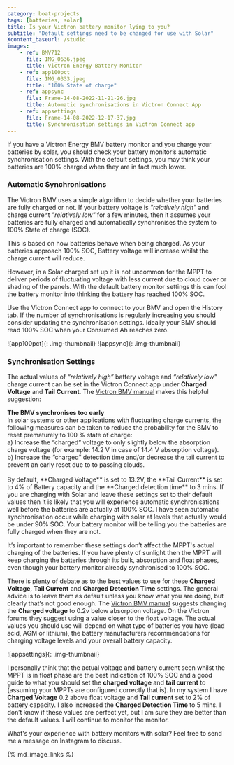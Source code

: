 ```yaml
---
category: boat-projects
tags: [batteries, solar]
title: Is your Victron battery monitor lying to you?
subtitle: "Default settings need to be changed for use with Solar"
Xcontent_baseurl: /studio
images:
    - ref: BMV712
      file: IMG_0636.jpeg
      title: Victron Energy Battery Monitor
    - ref: app100pct
      file: IMG_0333.jpeg
      title: "100% State of charge"
    - ref: appsync
      file: Frame-14-08-2022-11-21-26.jpg
      title: Automatic synchronisations in Victron Connect App
    - ref: appsettings
      file: Frame-14-08-2022-12-17-37.jpg
      title: Synchronisation settings in Victron Connect app
---
```

If you have a Victron Energy BMV battery monitor and you charge your batteries by solar, you should check your battery monitor’s automatic synchronisation settings. With the default settings, you may think your batteries are 100% charged when they are in fact much lower. 

### Automatic Synchronisations 
The Victron BMV uses a simple algorithm to decide whether your batteries are fully charged or not. If your battery voltage is _"relatively high"_ and charge current _"relatively low"_ for a few minutes, then it assumes your batteries are fully charged and automatically synchronises the system to 100% State of charge (SOC).  

This is based on how batteries behave when being charged. As your batteries approach 100% SOC, Battery voltage will increase whilst the charge current will reduce. 

However, in a Solar charged set up it is not uncommon for the MPPT to deliver periods of fluctuating voltage with less current due to cloud cover or shading of the panels. With the default battery monitor settings this can fool the battery monitor into thinking the battery has reached 100% SOC. 

Use the Victron Connect app to connect to your BMV and open the History tab. If the number of synchronisations is regularly increasing you should consider updating the synchronisation settings. Ideally your BMV should read 100% SOC when your Consumed Ah reaches zero.

![app100pct]{: .img-thumbnail}
![appsync]{: .img-thumbnail}

### Synchronisation Settings
The actual values of _“relatively high”_ battery voltage and _“relatively low"_ charge current can be set in the Victron Connect app under **Charged Voltage** and **Tail Current**. The [Victron BMV manual] makes this helpful suggestion: 
<div class="card">
<div class="card-body">
<b>The BMV synchronises too early</b><br>
In solar systems or other applications with fluctuating charge currents, the following measures can be taken to reduce the probability for the BMV to reset prematurely to 100 % state of charge:
<br>
a) Increase the “charged” voltage to only slightly below the absorption charge voltage (for example: 14.2 V in case of 14.4 V absorption voltage).
<br>
b) Increase the “charged” detection time and/or decrease the tail current to prevent an early reset due to to passing clouds.
</div></div><br>
By default, **Charged Voltage** is set to 13.2V, the **Tail Current** is set to 4% of Battery capacity and the **Charged detection time** to 3 mins.  If you are charging with Solar and leave these settings set to their default values then it is likely that you will experience automatic synchronisations well before the batteries are actually at 100% SOC. I have seen automatic synchronisation occur while charging with solar at levels that actually would be under 90% SOC.  Your battery monitor will be telling you the batteries are fully charged when they are not. 

It’s important to remember these settings don’t affect the MPPT's actual charging of the batteries. If you have plenty of sunlight then the MPPT will keep charging the batteries through its bulk, absorption and float phases, even though your battery monitor already synchronised to 100% SOC. 

There is plenty of debate as to the best values to use for these **Charged Voltage**, **Tail Current** and **Charged Detection Time** settings. The general advice is to leave them as default unless you know what you are doing, but clearly that’s not good enough. The [Victron BMV manual] suggests changing the **Charged voltage** to 0.2v below absorption voltage. On the Victron forums they suggest using a value closer to the float voltage. The actual values you should use will depend on what type of batteries you have (lead acid, AGM or lithium), the battery manufacturers recommendations for charging voltage levels and your overall battery capacity. 


![appsettings]{: .img-thumbnail}


I personally think that the actual voltage and battery current seen whilst the MPPT is in float phase are the best indication of 100% SOC and a good guide to what you should set the **charged voltage** and **tail current** to (assuming your MPPTs are configured correctly that is). In my system I have **Charged Voltage** 0.2 above float voltage and **Tail current** set to 2% of battery capacity. I also increased the **Charged Detection Time** to 5 mins. I don’t know if these values are perfect yet, but I am sure they are better than the default values. I will continue to monitor the monitor. 

What's your experience with battery monitors with solar? Feel free to send me a message on Instagram to discuss. 

{% md_image_links %}

[Victron BMV manual]: https://www.victronenergy.com/upload/documents/Manual-BMV-700-700H-702-712-EN-NL-FR-DE-ES-SE.pdf "Victron BMV manual online"
